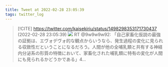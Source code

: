 ```yaml
---
title: Tweet at 2022-02-28 23:05:39
tags: twitter_log
---
```


> [!CITE] https://twitter.com/kaisekiriu/status/1498298353171730437 (2022-02-28 23:05:39)
> ![](https://twitter.com/kaisekiriu/status/1498298353171730437)
> RT @9w9w9w92: 「自己家畜化仮説の最強の証拠は、エヴォデヴォ的な観点からいうなら、発生過程の変化に見られる収斂性だということになるだろう。人間が他の全哺乳類と共有する神経内分泌系の形質の特徴において、家畜化された哺乳類に特有の変化が人間にも見られるかどうかである」4…
